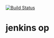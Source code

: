 [![Build Status](http://localhost:8081/buildStatus/icon?job=pipe)](http://localhost:8081/job/pipe/)

# jenkins op
